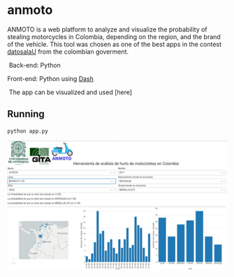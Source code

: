 # anmoto



ANMOTO is a web platform to analyze and visualize  the probability of stealing motorcycles in Colombia, depending on the region, and the brand of the vehicle. This tool was chosen as one of the best apps in the contest [datosalaU](https://herramientas.datos.gov.co/es/blog/mintic-lanza-datos-la-u)  from the colombian goverment.

​
Back-end: Python

Front-end: Python using [Dash](https://plot.ly/products/dash/) 

​
The app can be visualized and used [here]

## Running

```python
python app.py
```


![anmoto][logo]

[logo]: https://github.com/jcvasquezc/anmoto/raw/master/screen_anmoto.jpg "ANMOTO"
